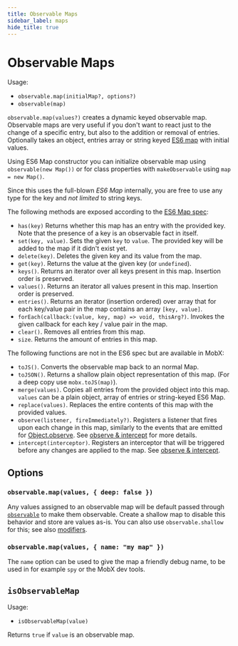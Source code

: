 ```yaml
---
title: Observable Maps
sidebar_label: maps
hide_title: true
---
```


# Observable Maps

Usage:

-   `observable.map(initialMap?, options?)`
-   `observable(map)`

`observable.map(values?)` creates a dynamic keyed observable map.
Observable maps are very useful if you don't want to react just to the change of a specific entry, but also to the addition or removal of entries.
Optionally takes an object, entries array or string keyed [ES6 map](https://developer.mozilla.org/en-US/docs/Web/JavaScript/Reference/Global_Objects/Map) with initial values.

Using ES6 Map constructor you can initialize observable map using `observable(new Map())` or for class properties with `makeObservable` using `map = new Map()`.

Since this uses the full-blown _ES6 Map_ internally, you are free to use any type for the key and _not limited_ to string keys.

The following methods are exposed according to the [ES6 Map spec](https://developer.mozilla.org/en-US/docs/Web/JavaScript/Reference/Global_Objects/Map):

-   `has(key)` Returns whether this map has an entry with the provided key. Note that the presence of a key is an observable fact in itself.
-   `set(key, value)`. Sets the given `key` to `value`. The provided key will be added to the map if it didn't exist yet.
-   `delete(key)`. Deletes the given key and its value from the map.
-   `get(key)`. Returns the value at the given key (or `undefined`).
-   `keys()`. Returns an iterator over all keys present in this map. Insertion order is preserved.
-   `values()`. Returns an iterator all values present in this map. Insertion order is preserved.
-   `entries()`. Returns an iterator (insertion ordered) over array that for each key/value pair in the map contains an array `[key, value]`.
-   `forEach(callback:(value, key, map) => void, thisArg?)`. Invokes the given callback for each key / value pair in the map.
-   `clear()`. Removes all entries from this map.
-   `size`. Returns the amount of entries in this map.

The following functions are not in the ES6 spec but are available in MobX:

-   `toJS()`. Converts the observable map back to an normal Map.
-   `toJSON()`. Returns a shallow plain object representation of this map. (For a deep copy use `mobx.toJS(map)`).
-   `merge(values)`. Copies all entries from the provided object into this map. `values` can be a plain object, array of entries or string-keyed ES6 Map.
-   `replace(values)`. Replaces the entire contents of this map with the provided values.
-   `observe(listener, fireImmediately?)`. Registers a listener that fires upon each change in this map, similarly to the events that are emitted for [Object.observe](https://developer.mozilla.org/en-US/docs/Web/JavaScript/Reference/Global_Objects/Object/observe). See [observe & intercept](observe.md) for more details.
-   `intercept(interceptor)`. Registers an interceptor that will be triggered before any changes are applied to the map. See [observe & intercept](observe.md).

## Options

### `observable.map(values, { deep: false })`

Any values assigned to an observable map will be default passed through [`observable`](observable.md) to make them observable.
Create a shallow map to disable this behavior and store are values as-is. You
can also use `observable.shallow` for this; see also [modifiers](modifiers.md).

### `observable.map(values, { name: "my map" })`

The `name` option can be used to give the map a friendly debug name, to be used in for example `spy` or the MobX dev tools.

## `isObservableMap`

Usage:

-   `isObservableMap(value)`

Returns `true` if `value` is an observable map.
